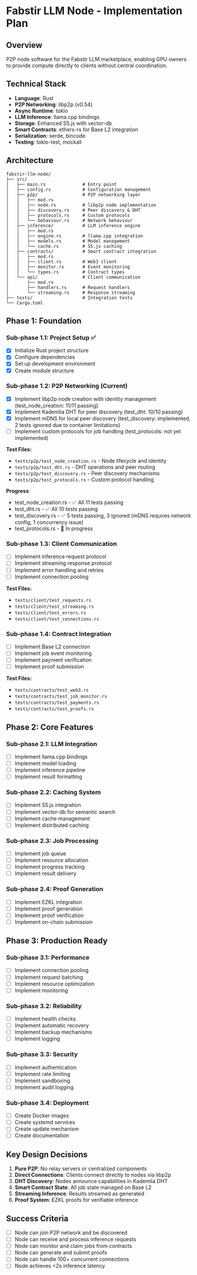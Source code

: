 # Fabstir LLM Node - Implementation Plan

## Overview

P2P node software for the Fabstir LLM marketplace, enabling GPU owners to provide compute directly to clients without central coordination.

## Technical Stack

- **Language**: Rust
- **P2P Networking**: libp2p (v0.54)
- **Async Runtime**: tokio
- **LLM Inference**: llama.cpp bindings
- **Storage**: Enhanced S5.js with vector-db
- **Smart Contracts**: ethers-rs for Base L2 integration
- **Serialization**: serde, bincode
- **Testing**: tokio-test, mockall

## Architecture

```
fabstir-llm-node/
├── src/
│   ├── main.rs              # Entry point
│   ├── config.rs            # Configuration management
│   ├── p2p/                 # P2P networking layer
│   │   ├── mod.rs
│   │   ├── node.rs          # libp2p node implementation
│   │   ├── discovery.rs     # Peer discovery & DHT
│   │   ├── protocols.rs     # Custom protocols
│   │   └── behaviour.rs     # Network behaviour
│   ├── inference/           # LLM inference engine
│   │   ├── mod.rs
│   │   ├── engine.rs        # llama.cpp integration
│   │   ├── models.rs        # Model management
│   │   └── cache.rs         # S5.js caching
│   ├── contracts/           # Smart contract integration
│   │   ├── mod.rs
│   │   ├── client.rs        # Web3 client
│   │   ├── monitor.rs       # Event monitoring
│   │   └── types.rs         # Contract types
│   └── api/                 # Client communication
│       ├── mod.rs
│       ├── handlers.rs      # Request handlers
│       └── streaming.rs     # Response streaming
├── tests/                   # Integration tests
└── Cargo.toml
```

## Phase 1: Foundation

### Sub-phase 1.1: Project Setup ✅

- [x] Initialize Rust project structure
- [x] Configure dependencies
- [x] Set up development environment
- [x] Create module structure

### Sub-phase 1.2: P2P Networking (Current)

- [x] Implement libp2p node creation with identity management (test_node_creation: 11/11 passing)
- [x] Implement Kademlia DHT for peer discovery (test_dht: 10/10 passing)
- [x] Implement mDNS for local peer discovery (test_discovery: implemented, 2 tests ignored due to container limitations)
- [ ] Implement custom protocols for job handling (test_protocols: not yet implemented)

**Test Files:**

- `tests/p2p/test_node_creation.rs` - Node lifecycle and identity
- `tests/p2p/test_dht.rs` - DHT operations and peer routing
- `tests/p2p/test_discovery.rs` - Peer discovery mechanisms
- `tests/p2p/test_protocols.rs` - Custom protocol handling

**Progress**: 
- test_node_creation.rs - ✅ All 11 tests passing
- test_dht.rs - ✅ All 10 tests passing
- test_discovery.rs - ✅ 5 tests passing, 3 ignored (mDNS requires network config, 1 concurrency issue)
- test_protocols.rs - 🔄 In progress

### Sub-phase 1.3: Client Communication

- [ ] Implement inference request protocol
- [ ] Implement streaming response protocol
- [ ] Implement error handling and retries
- [ ] Implement connection pooling

**Test Files:**

- `tests/client/test_requests.rs`
- `tests/client/test_streaming.rs`
- `tests/client/test_errors.rs`
- `tests/client/test_connections.rs`

### Sub-phase 1.4: Contract Integration

- [ ] Implement Base L2 connection
- [ ] Implement job event monitoring
- [ ] Implement payment verification
- [ ] Implement proof submission

**Test Files:**

- `tests/contracts/test_web3.rs`
- `tests/contracts/test_job_monitor.rs`
- `tests/contracts/test_payments.rs`
- `tests/contracts/test_proofs.rs`

## Phase 2: Core Features

### Sub-phase 2.1: LLM Integration

- [ ] Implement llama.cpp bindings
- [ ] Implement model loading
- [ ] Implement inference pipeline
- [ ] Implement result formatting

### Sub-phase 2.2: Caching System

- [ ] Implement S5.js integration
- [ ] Implement vector-db for semantic search
- [ ] Implement cache management
- [ ] Implement distributed caching

### Sub-phase 2.3: Job Processing

- [ ] Implement job queue
- [ ] Implement resource allocation
- [ ] Implement progress tracking
- [ ] Implement result delivery

### Sub-phase 2.4: Proof Generation

- [ ] Implement EZKL integration
- [ ] Implement proof generation
- [ ] Implement proof verification
- [ ] Implement on-chain submission

## Phase 3: Production Ready

### Sub-phase 3.1: Performance

- [ ] Implement connection pooling
- [ ] Implement request batching
- [ ] Implement resource optimization
- [ ] Implement monitoring

### Sub-phase 3.2: Reliability

- [ ] Implement health checks
- [ ] Implement automatic recovery
- [ ] Implement backup mechanisms
- [ ] Implement logging

### Sub-phase 3.3: Security

- [ ] Implement authentication
- [ ] Implement rate limiting
- [ ] Implement sandboxing
- [ ] Implement audit logging

### Sub-phase 3.4: Deployment

- [ ] Create Docker images
- [ ] Create systemd services
- [ ] Create update mechanism
- [ ] Create documentation

## Key Design Decisions

1. **Pure P2P**: No relay servers or centralized components
2. **Direct Connections**: Clients connect directly to nodes via libp2p
3. **DHT Discovery**: Nodes announce capabilities in Kademlia DHT
4. **Smart Contract State**: All job state managed on Base L2
5. **Streaming Inference**: Results streamed as generated
6. **Proof System**: EZKL proofs for verifiable inference

## Success Criteria

- [ ] Node can join P2P network and be discovered
- [ ] Node can receive and process inference requests
- [ ] Node can monitor and claim jobs from contracts
- [ ] Node can generate and submit proofs
- [ ] Node can handle 100+ concurrent connections
- [ ] Node achieves <2s inference latency
